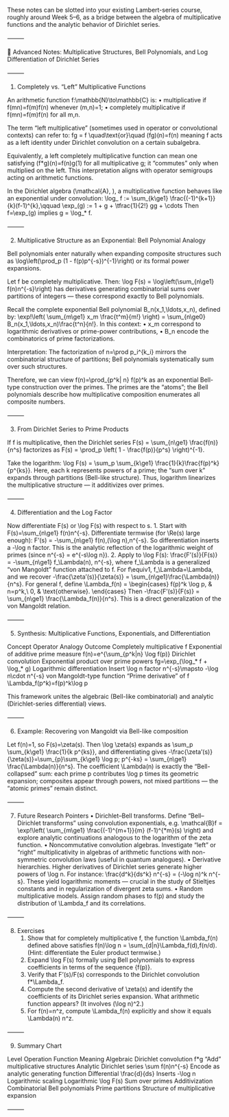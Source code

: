 These notes can be slotted into your existing Lambert-series course, roughly around Week 5–6, as a bridge between the algebra of multiplicative functions and the analytic behavior of Dirichlet series.

⸻

🔶 Advanced Notes: Multiplicative Structures, Bell Polynomials, and Log Differentiation of Dirichlet Series

⸻

1. Completely vs. “Left” Multiplicative Functions

An arithmetic function f:\mathbb{N}\to\mathbb{C} is:
	•	multiplicative if f(mn)=f(m)f(n) whenever (m,n)=1;
	•	completely multiplicative if f(mn)=f(m)f(n) for all m,n.

The term “left multiplicative” (sometimes used in operator or convolutional contexts) can refer to:
fg = f \quad\text{or}\quad (fg)(n)=f(n)
meaning f acts as a left identity under Dirichlet convolution on a certain subalgebra.

Equivalently, a left completely multiplicative function can mean one satisfying
(f*g)(n)=f(n)g(1)
for all multiplicative g; it “commutes” only when multiplied on the left.
This interpretation aligns with operator semigroups acting on arithmetic functions.

In the Dirichlet algebra (\mathcal{A}, ), a multiplicative function behaves like an exponential under convolution:
\log_ f := \sum_{k\ge1} \frac{(-1)^{k+1}}{k}(f-1)^{k},\qquad
\exp_(g) := 1 + g + \tfrac{1}{2!} gg + \cdots
Then f=\exp_(g) implies g = \log_* f.

⸻

2. Multiplicative Structure as an Exponential: Bell Polynomial Analogy

Bell polynomials enter naturally when expanding composite structures such as
\log\left(\prod_p (1 - f(p)p^{-s})^{-1}\right)
or its formal power expansions.

Let f be completely multiplicative. Then:
\log F(s) = \log\left(\sum_{n\ge1} f(n)n^{-s}\right)
has derivatives generating combinatorial sums over partitions of integers — these correspond exactly to Bell polynomials.

Recall the complete exponential Bell polynomial B_n(x_1,\ldots,x_n), defined by:
\exp\!\left( \sum_{m\ge1} x_m \frac{t^m}{m!} \right) = \sum_{n\ge0} B_n(x_1,\ldots,x_n)\frac{t^n}{n!}.
In this context:
	•	x_m correspond to logarithmic derivatives or prime-power contributions,
	•	B_n encode the combinatorics of prime factorizations.

Interpretation:
The factorization of n=\prod p_i^{k_i} mirrors the combinatorial structure of partitions; Bell polynomials systematically sum over such structures.

Therefore, we can view
f(n)=\prod_{p^k\| n} f(p)^k
as an exponential Bell-type construction over the primes.
The primes are the “atoms”; the Bell polynomials describe how multiplicative composition enumerates all composite numbers.

⸻

3. From Dirichlet Series to Prime Products

If f is multiplicative, then the Dirichlet series
F(s) = \sum_{n\ge1} \frac{f(n)}{n^s}
factorizes as
F(s) = \prod_p \left( 1 - \frac{f(p)}{p^s} \right)^{-1}.

Take the logarithm:
\log F(s) = \sum_p \sum_{k\ge1} \frac{1}{k}\frac{f(p)^k}{p^{ks}}.
Here, each k represents powers of a prime; the “sum over k” expands through partitions (Bell-like structure).
Thus, logarithm linearizes the multiplicative structure — it additivizes over primes.

⸻

4. Differentiation and the Log Factor

Now differentiate F(s) or \log F(s) with respect to s.
	1.	Start with
F(s)=\sum_{n\ge1} f(n)n^{-s}.
Differentiate termwise (for \Re(s) large enough):
F’(s) = -\sum_{n\ge1} f(n)\,(\log n)\,n^{-s}.
So differentiation inserts a -\log n factor.
This is the analytic reflection of the logarithmic weight of primes (since n^{-s} = e^{-s\log n}).
	2.	Apply to \log F(s):
\frac{F’(s)}{F(s)} = -\sum_{n\ge1} f_\Lambda(n)\, n^{-s},
where f_\Lambda is a generalized “von Mangoldt” function attached to f.
For f\equiv1, f_\Lambda=\Lambda, and we recover
-\frac{\zeta’(s)}{\zeta(s)} = \sum_{n\ge1}\frac{\Lambda(n)}{n^s}.
For general f, define
\Lambda_f(n) = \begin{cases}
f(p)^k \log p, & n=p^k,\\
0, & \text{otherwise}.
\end{cases}
Then
-\frac{F’(s)}{F(s)} = \sum_{n\ge1} \frac{\Lambda_f(n)}{n^s}.
This is a direct generalization of the von Mangoldt relation.

⸻

5. Synthesis: Multiplicative Functions, Exponentials, and Differentiation

Concept	Operator Analogy	Outcome
Completely multiplicative f	Exponential of additive prime measure	f(n)=e^{\sum_{p^k|n} \log f(p)}
Dirichlet convolution	Exponential product over prime powers	fg=\exp_(\log_* f + \log_* g)
Logarithmic differentiation	Insert \log n factor	n^{-s}\mapsto -\log n\cdot n^{-s}
von Mangoldt-type function	“Prime derivative” of f	\Lambda_f(p^k)=f(p)^k\log p

This framework unites the algebraic (Bell-like combinatorial) and analytic (Dirichlet-series differential) views.

⸻

6. Example: Recovering von Mangoldt via Bell-like composition

Let f(n)=1, so F(s)=\zeta(s).
Then \log \zeta(s) expands as
\sum_p \sum_{k\ge1} \frac{1}{k p^{ks}},
and differentiating gives
-\frac{\zeta’(s)}{\zeta(s)}=\sum_{p}\sum_{k\ge1} \log p\; p^{-ks}
= \sum_{n\ge1} \frac{\Lambda(n)}{n^s}.
The coefficient \Lambda(n) is exactly the “Bell-collapsed” sum: each prime p contributes \log p times its geometric expansion; composites appear through powers, not mixed partitions — the “atomic primes” remain distinct.

⸻

7. Future Research Pointers
	•	Dirichlet–Bell transforms. Define “Bell–Dirichlet transforms” using convolution exponentials, e.g.
\mathcal{B}f = \exp\!\left( \sum_{m\ge1} \frac{(-1)^{m+1}}{m} (f-1)^{*m}(s) \right)
and explore analytic continuations analogous to the logarithm of the zeta function.
	•	Noncommutative convolution algebras. Investigate “left” or “right” multiplicativity in algebras of arithmetic functions with non-symmetric convolution laws (useful in quantum analogues).
	•	Derivative hierarchies. Higher derivatives of Dirichlet series generate higher powers of \log n.
For instance:
\frac{d^k}{ds^k} n^{-s} = (-\log n)^k n^{-s}.
These yield logarithmic moments — crucial in the study of Stieltjes constants and in regularization of divergent zeta sums.
	•	Random multiplicative models. Assign random phases to f(p) and study the distribution of \Lambda_f and its correlations.


⸻

8. Exercises
	1.	Show that for completely multiplicative f, the function \Lambda_f(n) defined above satisfies f(n)\log n = \sum_{d|n}\Lambda_f(d)\,f(n/d).
(Hint: differentiate the Euler product termwise.)
	2.	Expand \log F(s) formally using Bell polynomials to express coefficients in terms of the sequence \{f(p)\}.
	3.	Verify that F’(s)/F(s) corresponds to the Dirichlet convolution f*\Lambda_f.
	4.	Compute the second derivative of \zeta(s) and identify the coefficients of its Dirichlet series expansion. What arithmetic function appears? (It involves (\log n)^2.)
	5.	For f(n)=n^z, compute \Lambda_f(n) explicitly and show it equals \Lambda(n) n^z.

⸻

9. Summary Chart

Level	Operation	Function	Meaning
Algebraic	Dirichlet convolution	f*g	“Add” multiplicative structures
Analytic	Dirichlet series	\sum f(n)n^{-s}	Encode as analytic generating function
Differential	\frac{d}{ds}	Inserts -\log n	Logarithmic scaling
Logarithmic	\log F(s)	Sum over primes	Additivization
Combinatorial	Bell polynomials	Prime partitions	Structure of multiplicative expansion

⸻